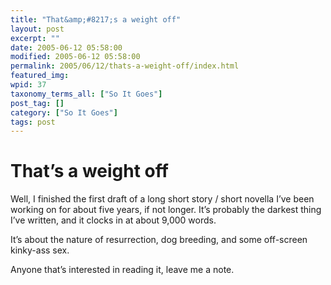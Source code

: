 ```yaml
---
title: "That&amp;#8217;s a weight off"
layout: post
excerpt: ""
date: 2005-06-12 05:58:00
modified: 2005-06-12 05:58:00
permalink: 2005/06/12/thats-a-weight-off/index.html
featured_img: 
wpid: 37
taxonomy_terms_all: ["So It Goes"]
post_tag: []
category: ["So It Goes"]
tags: post
---
```


# That&#8217;s a weight off

Well, I finished the first draft of a long short story / short novella I’ve been working on for about five years, if not longer. It’s probably the darkest thing I’ve written, and it clocks in at about 9,000 words.

It’s about the nature of resurrection, dog breeding, and some off-screen kinky-ass sex.

Anyone that’s interested in reading it, leave me a note.